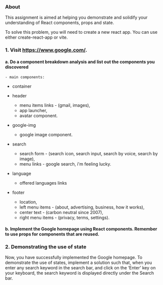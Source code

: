 ### About
This assignment is aimed at helping you demonstrate and solidify your understanding of React components, props and state. 

To solve this problem, you will need to create a new react app. You can use either create-react-app or vite. 


### 1. Visit https://www.google.com/. 

#### a. Do a component breakdown analysis and list out the components you discovered
    
    - main components: 
- container

- header 
    -  menu items links - (gmail, images), 
    - app launcher, 
    - avatar component.

- google-img 
    - google image component.

- search 
    - search form - (search icon, search input, search by voice, search by image), 
    - menu links - google search, i'm feeling lucky.

- language 
    - offered languages links

- footer 
    - location, 
    - left menu items - (about, advertising, business, how it works),
    - center text - (carbon neutral since 2007), 
    - right menu items - (privacy, terms, settings).

#### b. Implement the Google homepage using React components. Remember to use props for components that are reused.

### 2. Demonstrating the use of state
Now, you have successfully implemented the Google homepage. To demonstrate the use of states, implement a solution such that, when you enter any search keyword in the search bar, and click on the ‘Enter’ key on your keyboard, the search keyword is displayed directly under the Search bar.

